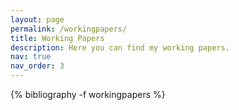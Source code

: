 ```yaml
---
layout: page
permalink: /workingpapers/
title: Working Papers
description: Here you can find my working papers.
nav: true
nav_order: 3
---
```


<!-- _pages/publications.md -->
<div class="publications">

{% bibliography -f workingpapers %}

</div>
